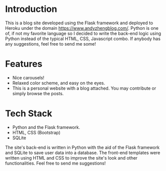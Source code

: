 # Introduction
This is a blog site developed using the Flask framework and deployed to Heroku under the domain https://www.andyzhengblog.com/. Python is one of, if not my favorite language so I decided to write the back-end logic using Python instead of the typical HTML, CSS, Javascript combo. If anybody has any suggestions, feel free to send me some!

# Features
- Nice carousels!
- Relaxed color scheme, and easy on the eyes.
- This is a personal website with a blog attached. You may contribute or simply browse the posts.

# Tech Stack
- Python and the Flask framework.
- HTML, CSS (Bootstrap)
- SQLite

The site's back-end is written in Python with the aid of the Flask framework and SQLite to save user data into a database. The front-end templates were written using HTML and CSS to improve the site's look and other functionalities. Feel free to send me suggestions!
